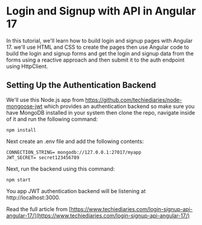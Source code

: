 # Login and Signup with API in Angular 17

In this tutorial, we'll learn how to build login and signup pages with Angular 17. we'll use HTML and CSS to create the pages then use Angular code to build the login and signup forms and get the login and signup data from the forms using a reactive approach and then submit it to the auth endpoint using HttpClient.

## Setting Up the Authentication Backend

We'll use this Node.js app from https://github.com/techiediaries/node-mongoose-jwt which provides an authentication backend so make sure you have MongoDB installed in your system then clone the repo, navigate inside of it and run the following command:

```
npm install
```

Next create an .env file and add the following contents:

```
CONNECTION_STRING= mongodb://127.0.0.1:27017/myapp
JWT_SECRET= secret123456789
```


Next, run the backend using this command:

```
npm start
```
You app JWT authentication backend will be listening at http://localhost:3000.

Read the full article from [https://www.techiediaries.com/login-signup-api-angular-17/](https://www.techiediaries.com/login-signup-api-angular-17/)

